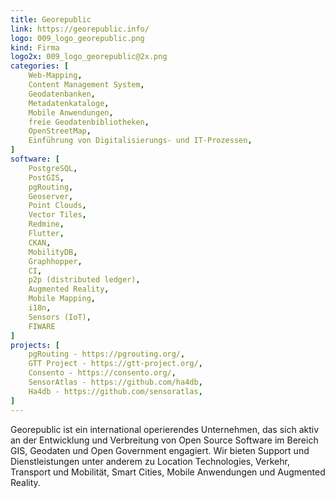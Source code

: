 ```yaml
---
title: Georepublic
link: https://georepublic.info/
logo: 009_logo_georepublic.png
kind: Firma
logo2x: 009_logo_georepublic@2x.png
categories: [
    Web-Mapping,
    Content Management System,
    Geodatenbanken,
    Metadatenkataloge,
    Mobile Anwendungen,
	freie Geodatenbibliotheken,
    OpenStreetMap,
    Einführung von Digitalisierungs- und IT-Prozessen,	
]
software: [
    PostgreSQL, 
	PostGIS, 
	pgRouting, 
	Geoserver, 
	Point Clouds, 
	Vector Tiles, 
	Redmine, 
	Flutter, 
	CKAN, 
	MobilityDB, 
	Graphhopper, 
	CI, 
	p2p (distributed ledger), 
	Augmented Reality, 
	Mobile Mapping, 
	i18n, 
	Sensors (IoT), 
	FIWARE
]
projects: [
    pgRouting - https://pgrouting.org/,
	GTT Project - https://gtt-project.org/,
	Consento - https://consento.org/,
	SensorAtlas - https://github.com/ha4db,
	Ha4db - https://github.com/sensoratlas,
]
---
```


Georepublic ist ein international operierendes Unternehmen, das sich aktiv an der Entwicklung und Verbreitung von Open Source Software im Bereich GIS, Geodaten und Open Government engagiert. Wir bieten Support und Dienstleistungen unter anderem zu Location Technologies, Verkehr, Transport und Mobilität, Smart Cities, Mobile Anwendungen und Augmented Reality. 

